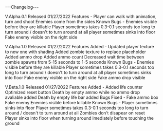 ---Changelog---

V.Alpha.0.1
Released 01/27/2022
Features -
Player can walk with animation, turn and shoot
Enemies come from the sides
Known Bugs -
Enemies visible before they are killable
Player sometimes takes 0.3-0.1 seconds too long to turn around / doesn't to turn around at all
player sometimes sinks into floor
Fake enemy visible on the right side

V.Alpha.1.0
Released 01/27/2022
Features Added -
Updated player texture to new one with shading
Added zombie texture to replace placeholder
Added ammo drop
Added ammo count
Decreased wait time between zombie spawns from 5-15 seconds to 1-5 seconds
Known Bugs -
Enemies visible before they are killable
Player sometimes takes 0.3-0.1 seconds too long to turn around / doesn't to turn around at all
player sometimes sinks into floor
Fake enemy visible on the right side
Fake ammo drop visible

V.Beta.1.0
Released 01/27/2022
Features Added -
Added life counter
Optimized reset button
Death by empty ammo while no ammo drop avaliable added
Death by empty life bar added
Bugs Fixed -
Fake ammo box
Fake enemy
Enemies visible before killable
Known Bugs -
Player sometimes sinks into floor
Player sometimes takes 0.3-0.1 seconds too long to turn around / doesn't to turn around at all
Zombies don't disapear on reset
Player sinks into floor when turning around imediately before touching the ground
